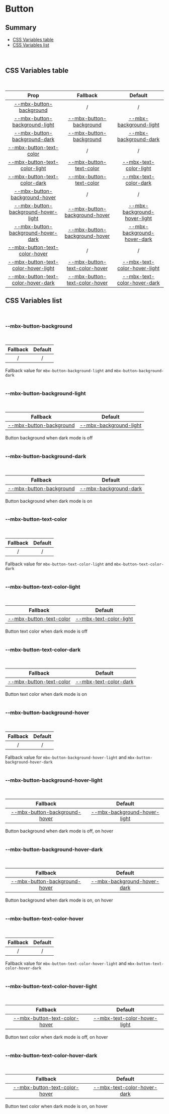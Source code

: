 # Button

## Summary

- [CSS Variables table](#css-variables-table)
- [CSS Variables list](#css-variables-list)

<br>

## CSS Variables table

<br>

| <div style='text-align:center;margin:auto;'>Prop</div>                                                                        | <div style='text-align:center;margin:auto;'>Fallback</div>                                                        | <div style='text-align:center;margin:auto;'>Default</div>                                                                               |
| ----------------------------------------------------------------------------------------------------------------------------- | ----------------------------------------------------------------------------------------------------------------- | --------------------------------------------------------------------------------------------------------------------------------------- |
| <div style='text-align:center;margin:auto;'>[--mbx-button-background](#--mbx-button-background)</div>                         | <div style='text-align:center;margin:auto;'>/</div>                                                               | <div style='text-align:center;margin:auto;'>/</div>                                                                                     |
| <div style='text-align:center;margin:auto;'>[--mbx-button-background-light](#--mbx-button-background-light)</div>             | <div style='text-align:center;margin:auto;'>[--mbx-button-background](#--mbx-button-background)</div>             | <div style='text-align:center;margin:auto;'>[--mbx-background-light](../../global/css-vars.md#--mbx-background-light)</div>             |
| <div style='text-align:center;margin:auto;'>[--mbx-button-background-dark](#--mbx-button-background-dark)</div>               | <div style='text-align:center;margin:auto;'>[--mbx-button-background](#--mbx-button-background)</div>             | <div style='text-align:center;margin:auto;'>[--mbx-background-dark](../../global/css-vars.md#--mbx-background-dark)</div>               |
| <div style='text-align:center;margin:auto;'>[--mbx-button-text-color](#--mbx-button-text-color)</div>                         | <div style='text-align:center;margin:auto;'>/</div>                                                               | <div style='text-align:center;margin:auto;'>/</div>                                                                                     |
| <div style='text-align:center;margin:auto;'>[--mbx-button-text-color-light](#--mbx-button-text-color-light)</div>             | <div style='text-align:center;margin:auto;'>[--mbx-button-text-color](#--mbx-button-text-color)</div>             | <div style='text-align:center;margin:auto;'>[--mbx-text-color-light](../../global/css-vars.md#--mbx-text-color-light)</div>             |
| <div style='text-align:center;margin:auto;'>[--mbx-button-text-color-dark](#--mbx-button-text-color-dark)</div>               | <div style='text-align:center;margin:auto;'>[--mbx-button-text-color](#--mbx-button-text-color)</div>             | <div style='text-align:center;margin:auto;'>[--mbx-text-color-dark](../../global/css-vars.md#--mbx-text-color-dark)</div>               |
| <div style='text-align:center;margin:auto;'>[--mbx-button-background-hover](#--mbx-button-background-hover)</div>             | <div style='text-align:center;margin:auto;'>/</div>                                                               | <div style='text-align:center;margin:auto;'>/</div>                                                                                     |
| <div style='text-align:center;margin:auto;'>[--mbx-button-background-hover-light](#--mbx-button-background-hover-light)</div> | <div style='text-align:center;margin:auto;'>[--mbx-button-background-hover](#--mbx-button-background-hover)</div> | <div style='text-align:center;margin:auto;'>[--mbx-background-hover-light](../../global/css-vars.md#--mbx-background-hover-light)</div> |
| <div style='text-align:center;margin:auto;'>[--mbx-button-background-hover-dark](#--mbx-button-background-hover-dark)</div>   | <div style='text-align:center;margin:auto;'>[--mbx-button-background-hover](#--mbx-button-background-hover)</div> | <div style='text-align:center;margin:auto;'>[--mbx-background-hover-dark](../../global/css-vars.md#--mbx-background-hover-dark)</div>   |
| <div style='text-align:center;margin:auto;'>[--mbx-button-text-color-hover](#--mbx-button-text-color-hover)</div>             | <div style='text-align:center;margin:auto;'>/</div>                                                               | <div style='text-align:center;margin:auto;'>/</div>                                                                                     |
| <div style='text-align:center;margin:auto;'>[--mbx-button-text-color-hover-light](#--mbx-button-text-color-hover-light)</div> | <div style='text-align:center;margin:auto;'>[--mbx-button-text-color-hover](#--mbx-button-text-color-hover)</div> | <div style='text-align:center;margin:auto;'>[--mbx-text-color-hover-light](../../global/css-vars.md#--mbx-text-color-hover-light)</div> |
| <div style='text-align:center;margin:auto;'>[--mbx-button-text-color-hover-dark](#--mbx-button-text-color-hover-dark)</div>   | <div style='text-align:center;margin:auto;'>[--mbx-button-text-color-hover](#--mbx-button-text-color-hover)</div> | <div style='text-align:center;margin:auto;'>[--mbx-text-color-hover-dark](../../global/css-vars.md#--mbx-text-color-hover-dark)</div>   |

## CSS Variables list

<br>

### --mbx-button-background

<br>

| <div style='text-align:center;margin:auto;'>Fallback</div> | <div style='text-align:center;margin:auto;'>Default</div> |
| ---------------------------------------------------------- | --------------------------------------------------------- |
| <div style='text-align:center;margin:auto;'>/</div>        | <div style='text-align:center;margin:auto;'>/</div>       |

Fallback value for `mbx-button-background-light` and `mbx-button-background-dark`<br><br>

### --mbx-button-background-light

<br>

| <div style='text-align:center;margin:auto;'>Fallback</div>                                            | <div style='text-align:center;margin:auto;'>Default</div>                                                                   |
| ----------------------------------------------------------------------------------------------------- | --------------------------------------------------------------------------------------------------------------------------- |
| <div style='text-align:center;margin:auto;'>[--mbx-button-background](#--mbx-button-background)</div> | <div style='text-align:center;margin:auto;'>[--mbx-background-light](../../global/css-vars.md#--mbx-background-light)</div> |

Button background when dark mode is off<br><br>

### --mbx-button-background-dark

<br>

| <div style='text-align:center;margin:auto;'>Fallback</div>                                            | <div style='text-align:center;margin:auto;'>Default</div>                                                                 |
| ----------------------------------------------------------------------------------------------------- | ------------------------------------------------------------------------------------------------------------------------- |
| <div style='text-align:center;margin:auto;'>[--mbx-button-background](#--mbx-button-background)</div> | <div style='text-align:center;margin:auto;'>[--mbx-background-dark](../../global/css-vars.md#--mbx-background-dark)</div> |

Button background when dark mode is on<br><br>

### --mbx-button-text-color

<br>

| <div style='text-align:center;margin:auto;'>Fallback</div> | <div style='text-align:center;margin:auto;'>Default</div> |
| ---------------------------------------------------------- | --------------------------------------------------------- |
| <div style='text-align:center;margin:auto;'>/</div>        | <div style='text-align:center;margin:auto;'>/</div>       |

Fallback value for `mbx-button-text-color-light` and `mbx-button-text-color-dark`<br><br>

### --mbx-button-text-color-light

<br>

| <div style='text-align:center;margin:auto;'>Fallback</div>                                            | <div style='text-align:center;margin:auto;'>Default</div>                                                                   |
| ----------------------------------------------------------------------------------------------------- | --------------------------------------------------------------------------------------------------------------------------- |
| <div style='text-align:center;margin:auto;'>[--mbx-button-text-color](#--mbx-button-text-color)</div> | <div style='text-align:center;margin:auto;'>[--mbx-text-color-light](../../global/css-vars.md#--mbx-text-color-light)</div> |

Button text color when dark mode is off<br><br>

### --mbx-button-text-color-dark

<br>

| <div style='text-align:center;margin:auto;'>Fallback</div>                                            | <div style='text-align:center;margin:auto;'>Default</div>                                                                 |
| ----------------------------------------------------------------------------------------------------- | ------------------------------------------------------------------------------------------------------------------------- |
| <div style='text-align:center;margin:auto;'>[--mbx-button-text-color](#--mbx-button-text-color)</div> | <div style='text-align:center;margin:auto;'>[--mbx-text-color-dark](../../global/css-vars.md#--mbx-text-color-dark)</div> |

Button text color when dark mode is on<br><br>

### --mbx-button-background-hover

<br>

| <div style='text-align:center;margin:auto;'>Fallback</div> | <div style='text-align:center;margin:auto;'>Default</div> |
| ---------------------------------------------------------- | --------------------------------------------------------- |
| <div style='text-align:center;margin:auto;'>/</div>        | <div style='text-align:center;margin:auto;'>/</div>       |

Fallback value for `mbx-button-background-hover-light` and `mbx-button-background-hover-dark`<br><br>

### --mbx-button-background-hover-light

<br>

| <div style='text-align:center;margin:auto;'>Fallback</div>                                                        | <div style='text-align:center;margin:auto;'>Default</div>                                                                               |
| ----------------------------------------------------------------------------------------------------------------- | --------------------------------------------------------------------------------------------------------------------------------------- |
| <div style='text-align:center;margin:auto;'>[--mbx-button-background-hover](#--mbx-button-background-hover)</div> | <div style='text-align:center;margin:auto;'>[--mbx-background-hover-light](../../global/css-vars.md#--mbx-background-hover-light)</div> |

Button background when dark mode is off, on hover<br><br>

### --mbx-button-background-hover-dark

<br>

| <div style='text-align:center;margin:auto;'>Fallback</div>                                                        | <div style='text-align:center;margin:auto;'>Default</div>                                                                             |
| ----------------------------------------------------------------------------------------------------------------- | ------------------------------------------------------------------------------------------------------------------------------------- |
| <div style='text-align:center;margin:auto;'>[--mbx-button-background-hover](#--mbx-button-background-hover)</div> | <div style='text-align:center;margin:auto;'>[--mbx-background-hover-dark](../../global/css-vars.md#--mbx-background-hover-dark)</div> |

Button background when dark mode is on, on hover<br><br>

### --mbx-button-text-color-hover

<br>

| <div style='text-align:center;margin:auto;'>Fallback</div> | <div style='text-align:center;margin:auto;'>Default</div> |
| ---------------------------------------------------------- | --------------------------------------------------------- |
| <div style='text-align:center;margin:auto;'>/</div>        | <div style='text-align:center;margin:auto;'>/</div>       |

Fallback value for `mbx-button-text-color-hover-light` and `mbx-button-text-color-hover-dark`<br><br>

### --mbx-button-text-color-hover-light

<br>

| <div style='text-align:center;margin:auto;'>Fallback</div>                                                        | <div style='text-align:center;margin:auto;'>Default</div>                                                                               |
| ----------------------------------------------------------------------------------------------------------------- | --------------------------------------------------------------------------------------------------------------------------------------- |
| <div style='text-align:center;margin:auto;'>[--mbx-button-text-color-hover](#--mbx-button-text-color-hover)</div> | <div style='text-align:center;margin:auto;'>[--mbx-text-color-hover-light](../../global/css-vars.md#--mbx-text-color-hover-light)</div> |

Button text color when dark mode is off, on hover<br><br>

### --mbx-button-text-color-hover-dark

<br>

| <div style='text-align:center;margin:auto;'>Fallback</div>                                                        | <div style='text-align:center;margin:auto;'>Default</div>                                                                             |
| ----------------------------------------------------------------------------------------------------------------- | ------------------------------------------------------------------------------------------------------------------------------------- |
| <div style='text-align:center;margin:auto;'>[--mbx-button-text-color-hover](#--mbx-button-text-color-hover)</div> | <div style='text-align:center;margin:auto;'>[--mbx-text-color-hover-dark](../../global/css-vars.md#--mbx-text-color-hover-dark)</div> |

Button text color when dark mode is on, on hover<br><br>
